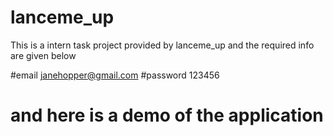 # lanceme_up

This is a intern task project provided by lanceme_up and the required info are given below

#email
janehopper@gmail.com
#password
123456

# and here is a demo of the application


